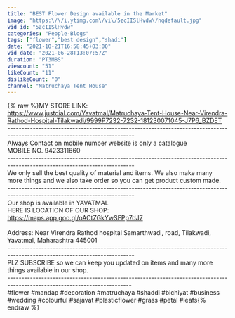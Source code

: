 ```yaml
---
title: "BEST Flower Design available in the Market"
image: "https:\/\/i.ytimg.com\/vi\/5zcIISlHvdw\/hqdefault.jpg"
vid_id: "5zcIISlHvdw"
categories: "People-Blogs"
tags: ["flower","best design","shadi"]
date: "2021-10-21T16:58:45+03:00"
vid_date: "2021-06-28T13:07:57Z"
duration: "PT3M8S"
viewcount: "51"
likeCount: "11"
dislikeCount: "0"
channel: "Matruchaya Tent House"
---
```

{% raw %}MY STORE LINK:  <a rel="nofollow" target="blank" href="https://www.justdial.com/Yavatmal/Matruchaya-Tent-House-Near-Virendra-Rathod-Hospital-Tilakwadi/9999P7232-7232-181230071045-J7P6_BZDET">https://www.justdial.com/Yavatmal/Matruchaya-Tent-House-Near-Virendra-Rathod-Hospital-Tilakwadi/9999P7232-7232-181230071045-J7P6_BZDET</a><br />---------------------------------------------------------------------------------------------------------------------------<br />Always Contact on mobile number website is only a catalogue <br />MOBILE NO. 9423311660<br />---------------------------------------------------------------------------------------------------------------------------<br />We only sell the best quality of material and items.  We also make many more things and we also take order so you can get product custom made.<br />---------------------------------------------------------------------------------------------------------------------------<br />Our shop is available in YAVATMAL<br />HERE IS LOCATION OF OUR  SHOP:  <a rel="nofollow" target="blank" href="https://maps.app.goo.gl/oACtZGkYwSFPp7dJ7">https://maps.app.goo.gl/oACtZGkYwSFPp7dJ7</a><br /><br />Address: Near Virendra Rathod hospital Samarthwadi, road, Tilakwadi, Yavatmal, Maharashtra 445001<br />---------------------------------------------------------------------------------------------------------------------------<br />PLZ SUBSCRIBE so we can keep you updated on items and many more things available in our shop.<br />--------------------------------------------------------------------------------------------------------------------------<br />#flower #mandap #decoration #matruchaya #shaddi  #bichiyat #business #wedding #colourful #sajavat #plasticflower #grass #petal #leafs{% endraw %}
